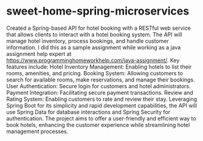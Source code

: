 # sweet-home-spring-microservices

Created a Spring-based API for hotel booking with a RESTful web service that allows clients to interact with a hotel booking system. The API will manage hotel inventory, process bookings, and handle customer information. I did this as a sample assignment while working as a java assignment help expert at https://www.programminghomeworkhelp.com/java-assignment/.
 Key features include:
Hotel Inventory Management: Enabling hotels to list their rooms, amenities, and pricing.
Booking System: Allowing customers to search for available rooms, make reservations, and manage their bookings.
User Authentication: Secure login for customers and hotel administrators.
Payment Integration: Facilitating secure payment transactions.
Review and Rating System: Enabling customers to rate and review their stay.
Leveraging Spring Boot for its simplicity and rapid development capabilities, the API will use Spring Data for database interactions and Spring Security for authentication. The project aims to offer a user-friendly and efficient way to book hotels, enhancing the customer experience while streamlining hotel management processes.
